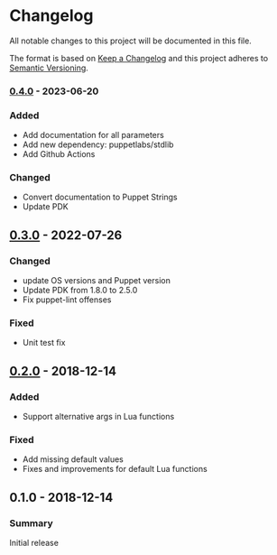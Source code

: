 # Changelog
All notable changes to this project will be documented in this file.

The format is based on [Keep a Changelog](http://keepachangelog.com/en/1.0.0/)
and this project adheres to [Semantic Versioning](http://semver.org/spec/v2.0.0.html).

### [0.4.0] - 2023-06-20

### Added
* Add documentation for all parameters
* Add new dependency: puppetlabs/stdlib
* Add Github Actions

### Changed
* Convert documentation to Puppet Strings
* Update PDK

## [0.3.0] - 2022-07-26

### Changed
* update OS versions and Puppet version
* Update PDK from 1.8.0 to 2.5.0
* Fix puppet-lint offenses

### Fixed
* Unit test fix

## [0.2.0] - 2018-12-14

### Added
* Support alternative args in Lua functions

### Fixed
* Add missing default values
* Fixes and improvements for default Lua functions

## 0.1.0 - 2018-12-14

### Summary
Initial release

[Unreleased]: https://github.com/markt-de/puppet-wforce/compare/0.4.0...HEAD
[0.4.0]: https://github.com/markt-de/puppet-wforce/compare/0.3.0...0.4.0
[0.3.0]: https://github.com/markt-de/puppet-wforce/compare/0.2.0...0.3.0
[0.2.0]: https://github.com/markt-de/puppet-wforce/compare/0.1.0...0.2.0
